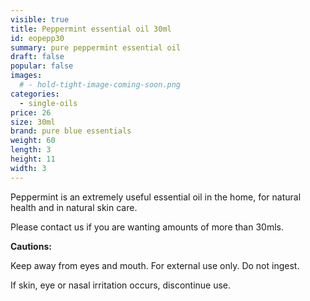 ```yaml
---
visible: true
title: Peppermint essential oil 30ml
id: eopepp30
summary: pure peppermint essential oil
draft: false
popular: false
images:
  # - hold-tight-image-coming-soon.png
categories:
  - single-oils
price: 26
size: 30ml
brand: pure blue essentials
weight: 60
length: 3
height: 11
width: 3
---
```

Peppermint is an extremely useful essential oil in the home, for natural health and in natural skin care.   



Please contact us if you are wanting amounts of more than 30mls.

**Cautions:**

Keep away from eyes and mouth. For external use only. Do not ingest.

If skin, eye or nasal irritation occurs, discontinue use.
